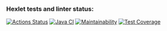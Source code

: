 ### Hexlet tests and linter status:
[![Actions Status](https://github.com/sergeloie/java-project-71/workflows/hexlet-check/badge.svg)](https://github.com/sergeloie/java-project-71/actions)
[![Java CI](https://github.com/sergeloie/java-project-71/actions/workflows/main.yml/badge.svg)](https://github.com/sergeloie/java-project-71/actions/workflows/main.yml)
[![Maintainability](https://api.codeclimate.com/v1/badges/2588c551e0a5d0e94009/maintainability)](https://codeclimate.com/github/sergeloie/java-project-71/maintainability)
[![Test Coverage](https://api.codeclimate.com/v1/badges/2588c551e0a5d0e94009/test_coverage)](https://codeclimate.com/github/sergeloie/java-project-71/test_coverage)
